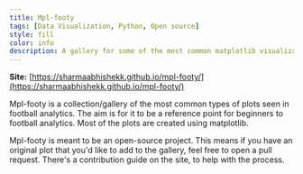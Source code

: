 ```yaml
---
title: Mpl-footy
tags: [Data Visualization, Python, Open source]
style: fill
color: info
description: A gallery for some of the most common matplotlib visualizations in football
---
```

**Site:** [https://sharmaabhishekk.github.io/mpl-footy/](https://sharmaabhishekk.github.io/mpl-footy/)

Mpl-footy is a collection/gallery of the most common types of plots seen in football analytics. The aim is for it to be a reference point for beginners to football analytics. Most of the plots are created using matplotlib. 

Mpl-footy is meant to be an open-source project. This means if you have an original plot that you'd like to add to the gallery, feel free to open a pull request. There's a contribution guide on the site, to help with the process. 
